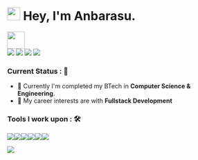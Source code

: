 <h1><img src="https://emojis.slackmojis.com/emojis/images/1531849430/4246/blob-sunglasses.gif?1531849430" width="30"/> <span> Hey, I'm Anbarasu. </span> </h1>


<img src="https://readme-typing-svg.herokuapp.com?vCenter=true&width=500&lines=Software+Engineer;" height="40"/>

<div>
<a href="mailto:anbarasun123@gmail.com">
<img src="https://img.shields.io/badge/-anbarasun123%40gmail.com-7B83EB?&style=for-the-badge&logo=Gmail&logoColor=white" ></a>  <a  href="https://www.instagram.com/DarkPhoenix2704/">   <img src="https://img.shields.io/badge/@darkphoenix2704_-%23E4405F.svg?&style=for-the-badge&logo=instagram&logoColor=white"></a>  <a href="https://www.linkedin.com/in/anbarasu-n/"><img src="https://img.shields.io/badge/Anbarasu-%230077B5.svg?&style=for-the-badge&logo=linkedin&logoColor=white" ></a> 
<img src="https://komarev.com/ghpvc/?username=DarkPhoenix2704&color=brightgreen&style=for-the-badge" > </img>

</div>

### Current Status : 📡
- 💼 Currently I'm completed my BTech in <strong>Computer Science & Engineering</strong>.
- 🤔 My career interests are with <strong>Fullstack Development</strong>

### Tools I work upon : 🛠
<img src="https://img.shields.io/badge/TypeScript%20-%23E00033.svg?&style=for-the-badge&logo=typescript&logoColor=white"><img src="https://img.shields.io/badge/React%20-%2314354C.svg?&style=for-the-badge&logo=React&logoColor=white"><img src="https://img.shields.io/badge/NestJS%20-%2300599C.svg?&style=for-the-badge&logo=NestJS&logoColor=white"><img src="https://img.shields.io/badge/firebase%20-%23777BB4.svg?&style=for-the-badge&logo=firebase&logoColor=white"><img src="https://img.shields.io/badge/git%20-%23F05032.svg?&style=for-the-badge&logo=git&logoColor=white"/><img src="http://img.shields.io/badge/-VS%20Code-000000?style=for-the-badge&logo=Visual-studio-code&logoColor=blue">




![](https://hit.yhype.me/github/profile?user_id=64391274)
